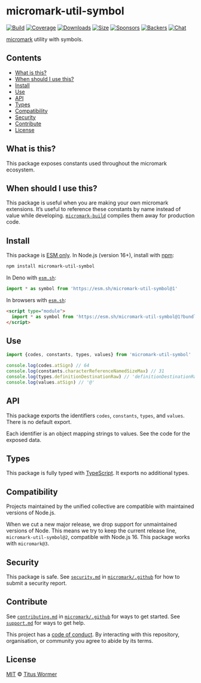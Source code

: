 # micromark-util-symbol

[![Build][build-badge]][build]
[![Coverage][coverage-badge]][coverage]
[![Downloads][downloads-badge]][downloads]
[![Size][bundle-size-badge]][bundle-size]
[![Sponsors][sponsors-badge]][opencollective]
[![Backers][backers-badge]][opencollective]
[![Chat][chat-badge]][chat]

[micromark][] utility with symbols.

## Contents

- [What is this?](#what-is-this)
- [When should I use this?](#when-should-i-use-this)
- [Install](#install)
- [Use](#use)
- [API](#api)
- [Types](#types)
- [Compatibility](#compatibility)
- [Security](#security)
- [Contribute](#contribute)
- [License](#license)

## What is this?

This package exposes constants used throughout the micromark ecosystem.

## When should I use this?

This package is useful when you are making your own micromark extensions.
It’s useful to reference these constants by name instead of value while
developing.
[`micromark-build`][micromark-build] compiles them away for production code.

## Install

This package is [ESM only][esm].
In Node.js (version 16+), install with [npm][]:

```sh
npm install micromark-util-symbol
```

In Deno with [`esm.sh`][esmsh]:

```js
import * as symbol from 'https://esm.sh/micromark-util-symbol@1'
```

In browsers with [`esm.sh`][esmsh]:

```html
<script type="module">
  import * as symbol from 'https://esm.sh/micromark-util-symbol@1?bundle'
</script>
```

## Use

```js
import {codes, constants, types, values} from 'micromark-util-symbol'

console.log(codes.atSign) // 64
console.log(constants.characterReferenceNamedSizeMax) // 31
console.log(types.definitionDestinationRaw) // 'definitionDestinationRaw'
console.log(values.atSign) // '@'
```

## API

This package exports the identifiers `codes`, `constants`, `types`, and
`values`.
There is no default export.

Each identifier is an object mapping strings to values.
See the code for the exposed data.

## Types

This package is fully typed with [TypeScript][].
It exports no additional types.

## Compatibility

Projects maintained by the unified collective are compatible with maintained
versions of Node.js.

When we cut a new major release, we drop support for unmaintained versions of
Node.
This means we try to keep the current release line,
`micromark-util-symbol@2`, compatible with Node.js 16.
This package works with `micromark@3`.

## Security

This package is safe.
See [`security.md`][securitymd] in [`micromark/.github`][health] for how to
submit a security report.

## Contribute

See [`contributing.md`][contributing] in [`micromark/.github`][health] for ways
to get started.
See [`support.md`][support] for ways to get help.

This project has a [code of conduct][coc].
By interacting with this repository, organisation, or community you agree to
abide by its terms.

## License

[MIT][license] © [Titus Wormer][author]

<!-- Definitions -->

[build-badge]: https://github.com/micromark/micromark/workflows/main/badge.svg

[build]: https://github.com/micromark/micromark/actions

[coverage-badge]: https://img.shields.io/codecov/c/github/micromark/micromark.svg

[coverage]: https://codecov.io/github/micromark/micromark

[downloads-badge]: https://img.shields.io/npm/dm/micromark-util-symbol.svg

[downloads]: https://www.npmjs.com/package/micromark-util-symbol

[bundle-size-badge]: https://img.shields.io/badge/dynamic/json?label=minzipped%20size&query=$.size.compressedSize&url=https://deno.bundlejs.com/?q=micromark-util-symbol

[bundle-size]: https://bundlejs.com/?q=micromark-util-symbol

[sponsors-badge]: https://opencollective.com/unified/sponsors/badge.svg

[backers-badge]: https://opencollective.com/unified/backers/badge.svg

[opencollective]: https://opencollective.com/unified

[npm]: https://docs.npmjs.com/cli/install

[esm]: https://gist.github.com/sindresorhus/a39789f98801d908bbc7ff3ecc99d99c

[esmsh]: https://esm.sh

[chat-badge]: https://img.shields.io/badge/chat-discussions-success.svg

[chat]: https://github.com/micromark/micromark/discussions

[license]: https://github.com/micromark/micromark/blob/main/license

[author]: https://wooorm.com

[health]: https://github.com/micromark/.github

[securitymd]: https://github.com/micromark/.github/blob/main/security.md

[contributing]: https://github.com/micromark/.github/blob/main/contributing.md

[support]: https://github.com/micromark/.github/blob/main/support.md

[coc]: https://github.com/micromark/.github/blob/main/code-of-conduct.md

[typescript]: https://www.typescriptlang.org

[micromark]: https://github.com/micromark/micromark

[micromark-build]: https://github.com/micromark/micromark/tree/main/packages/micromark-build
